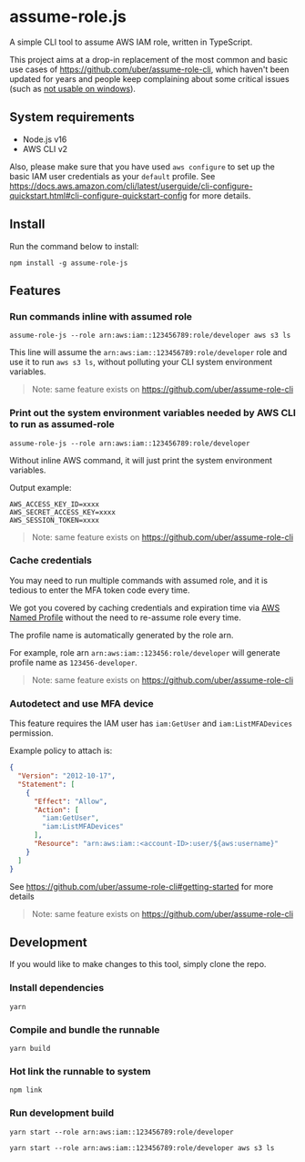 # assume-role.js

A simple CLI tool to assume AWS IAM role, written in TypeScript.

This project aims at a drop-in replacement of the most common and basic use cases of https://github.com/uber/assume-role-cli, which haven't been updated for years and people keep complaining about some critical issues (such as [not usable on windows](https://github.com/uber/assume-role-cli/issues/20)).

## System requirements

- Node.js v16
- AWS CLI v2

Also, please make sure that you have used `aws configure` to set up the basic IAM user credentials as your `default` profile.
See https://docs.aws.amazon.com/cli/latest/userguide/cli-configure-quickstart.html#cli-configure-quickstart-config for more details.

## Install

Run the command below to install:

```shell
npm install -g assume-role-js
```

## Features

### Run commands inline with assumed role

```shell
assume-role-js --role arn:aws:iam::123456789:role/developer aws s3 ls
```

This line will assume the `arn:aws:iam::123456789:role/developer` role and use it to run `aws s3 ls`, without polluting your CLI system environment variables.

> Note: same feature exists on https://github.com/uber/assume-role-cli

### Print out the system environment variables needed by AWS CLI to run as assumed-role

```shell
assume-role-js --role arn:aws:iam::123456789:role/developer
```

Without inline AWS command, it will just print the system environment variables.

Output example:

```
AWS_ACCESS_KEY_ID=xxxx
AWS_SECRET_ACCESS_KEY=xxxx
AWS_SESSION_TOKEN=xxxx
```

> Note: same feature exists on https://github.com/uber/assume-role-cli

### Cache credentials

You may need to run multiple commands with assumed role, and it is tedious to enter the MFA token code every time.

We got you covered by caching credentials and expiration time via [AWS Named Profile](https://docs.aws.amazon.com/cli/latest/userguide/cli-configure-profiles.html) without the need to re-assume role every time.

The profile name is automatically generated by the role arn.

For example, role arn `arn:aws:iam::123456:role/developer` will generate profile name as `123456-developer`.

> Note: same feature exists on https://github.com/uber/assume-role-cli

### Autodetect and use MFA device

This feature requires the IAM user has `iam:GetUser` and `iam:ListMFADevices` permission.

Example policy to attach is:

```json
{
  "Version": "2012-10-17",
  "Statement": [
    {
      "Effect": "Allow",
      "Action": [
        "iam:GetUser",
        "iam:ListMFADevices"
      ],
      "Resource": "arn:aws:iam::<account-ID>:user/${aws:username}"
    }
  ]
}
```

See https://github.com/uber/assume-role-cli#getting-started for more details

> Note: same feature exists on https://github.com/uber/assume-role-cli

## Development

If you would like to make changes to this tool, simply clone the repo.

### Install dependencies

```shell
yarn
```

### Compile and bundle the runnable

```shell
yarn build
```

### Hot link the runnable to system

```shell
npm link
```

### Run development build

```shell
yarn start --role arn:aws:iam::123456789:role/developer

yarn start --role arn:aws:iam::123456789:role/developer aws s3 ls
```
